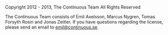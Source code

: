 Copyright 2012 - 2013, The Continuous Team
All Rights Reserved

The Continuous Team consists of Emil Axelsson, Marcus Nygren, Tomas Forsyth Rosin and Jonas Zeitler.
If you have questions regarding the license, please send an email to emil@continuous.se.
